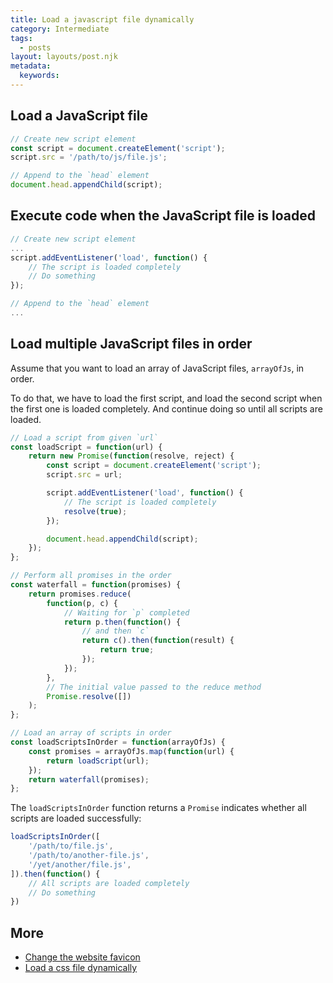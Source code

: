 ```yaml
---
title: Load a javascript file dynamically
category: Intermediate
tags:
  - posts
layout: layouts/post.njk
metadata:
  keywords:
---
```


## Load a JavaScript file

```js
// Create new script element
const script = document.createElement('script');
script.src = '/path/to/js/file.js';

// Append to the `head` element
document.head.appendChild(script);
```

## Execute code when the JavaScript file is loaded

```js
// Create new script element
...
script.addEventListener('load', function() {
    // The script is loaded completely
    // Do something
});

// Append to the `head` element
...
```

## Load multiple JavaScript files in order

Assume that you want to load an array of JavaScript files, `arrayOfJs`, in order.

To do that, we have to load the first script, and load the second script when the first one is loaded completely. And continue doing so until all scripts are loaded.

```js
// Load a script from given `url`
const loadScript = function(url) {
    return new Promise(function(resolve, reject) {
        const script = document.createElement('script');
        script.src = url;

        script.addEventListener('load', function() {
            // The script is loaded completely
            resolve(true);
        });

        document.head.appendChild(script);
    });
};

// Perform all promises in the order
const waterfall = function(promises) {
    return promises.reduce(
        function(p, c) {
            // Waiting for `p` completed
            return p.then(function() {
                // and then `c`
                return c().then(function(result) {
                    return true;
                });
            });
        },
        // The initial value passed to the reduce method
        Promise.resolve([])
    );
};

// Load an array of scripts in order
const loadScriptsInOrder = function(arrayOfJs) {
    const promises = arrayOfJs.map(function(url) {
        return loadScript(url);
    });
    return waterfall(promises);
};
```

The `loadScriptsInOrder` function returns a `Promise` indicates whether all scripts are loaded successfully:

```js
loadScriptsInOrder([
    '/path/to/file.js',
    '/path/to/another-file.js',
    '/yet/another/file.js',
]).then(function() {
    // All scripts are loaded completely
    // Do something
})
```

## More

* [Change the website favicon](/change-the-website-favicon)
* [Load a css file dynamically](/load-a-css-file-dynamically)